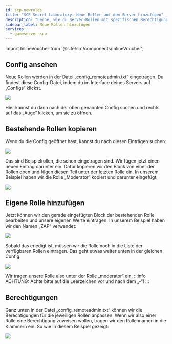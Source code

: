 ```yaml
---
id: scp-newroles
title: "SCP Secret Laboratory: Neue Rollen auf dem Server hinzufügen"
description: "Lerne, wie du Server-Rollen mit spezifischen Berechtigungen erstellst und anpasst, um das Remote-Admin-Management effektiv zu gestalten → Jetzt mehr erfahren"
sidebar_label: Neue Rollen hinzufügen
services:
  - gameserver-scp 
---
```


import InlineVoucher from '@site/src/components/InlineVoucher';

<InlineVoucher />

## Config ansehen
Neue Rollen werden in der Datei „config_remoteadmin.txt“ eingetragen.
Du findest diese Config-Datei, indem du im Interface deines Servers auf „Configs“ klickst.

![](https://screensaver01.zap-hosting.com/index.php/s/7JEE5gLDyF29mZR/preview)

Hier kannst du dann nach der oben genannten Config suchen und rechts auf das „Auge“ klicken, um sie zu öffnen.

## Bestehende Rollen kopieren
Wenn du die Config geöffnet hast, kannst du nach diesen Einträgen suchen:

![](https://screensaver01.zap-hosting.com/index.php/s/tDBFmR5g44gxpp5/preview)

Das sind Beispielrollen, die schon eingetragen sind.
Wir fügen jetzt einen neuen Eintrag darunter ein.
Dafür kopieren wir den Block von einer der Rollen oben und fügen diesen Teil unter der letzten Rolle ein.
In unserem Beispiel haben wir die Rolle „Moderator“ kopiert und darunter eingefügt:

![](https://screensaver01.zap-hosting.com/index.php/s/ELHDZCDcT6WDydJ/preview)

## Eigene Rolle hinzufügen
Jetzt können wir den gerade eingefügten Block der bestehenden Rolle bearbeiten und unsere eigenen Werte eintragen.
In unserem Beispiel haben wir den Namen „ZAP“ verwendet:

![](https://screensaver01.zap-hosting.com/index.php/s/6gtEmbeBjP5A8zy/preview)

Sobald das erledigt ist, müssen wir die Rolle noch in die Liste der verfügbaren Rollen eintragen.
Das geht etwas weiter unten in der gleichen Config.

![](https://screensaver01.zap-hosting.com/index.php/s/qNNKnwYaYSjy2XK/preview)

Wir tragen unsere Rolle also unter der Rolle „moderator“ ein.
:::info
ACHTUNG: Achte bitte auf die Leerzeichen vor und nach dem „-“!
:::

## Berechtigungen
Ganz unten in der Datei „config_remoteadmin.txt“ können wir die Berechtigungen für die jeweiligen Rollen anpassen.
Wenn wir also einer Rolle eine Berechtigung zuweisen wollen, tragen wir den Rollennamen in die Klammern ein.
So wie in diesem Beispiel gezeigt:

![](https://screensaver01.zap-hosting.com/index.php/s/kRSiKjYyWsK2RD3/preview)


<InlineVoucher />